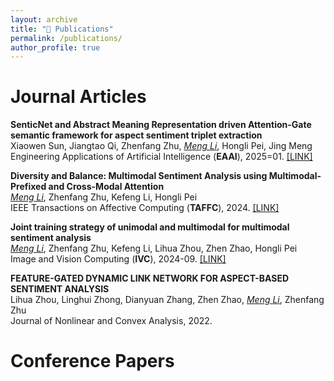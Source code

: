 ```yaml
---
layout: archive
title: "📖 Publications"
permalink: /publications/
author_profile: true
---
```


# Journal Articles

**SenticNet and Abstract Meaning Representation driven Attention-Gate semantic framework for aspect sentiment triplet extraction**  
Xiaowen Sun, Jiangtao Qi, Zhenfang Zhu, <u>*Meng Li*</u>, Hongli Pei, Jing Meng  
Engineering Applications of Artificial Intelligence (**EAAI**), 2025=01. [[LINK]](https://www.sciencedirect.com/science/article/abs/pii/S0952197624017834)

**Diversity and Balance: Multimodal Sentiment Analysis using Multimodal-Prefixed and Cross-Modal Attention**  
<u>*Meng Li*</u>, Zhenfang Zhu, Kefeng Li, Hongli Pei  
IEEE Transactions on Affective Computing (**TAFFC**), 2024. [[LINK]](https://ieeexplore.ieee.org/abstract/document/10601307)

**Joint training strategy of unimodal and multimodal for multimodal sentiment analysis**  
<u>*Meng Li*</u>, Zhenfang Zhu, Kefeng Li, Lihua Zhou, Zhen Zhao, Hongli Pei  
Image and Vision Computing (**IVC**), 2024-09. [[LINK]](https://www.sciencedirect.com/science/article/abs/pii/S0262885624002774)

**FEATURE-GATED DYNAMIC LINK NETWORK FOR ASPECT-BASED SENTIMENT ANALYSIS**  
Lihua Zhou, Linghui Zhong, Dianyuan Zhang, Zhen Zhao, <u>*Meng Li*</u>, Zhenfang Zhu  
Journal of Nonlinear and Convex Analysis, 2022.

# Conference Papers
